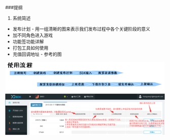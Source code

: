 ###提纲

1. 系统简述
 - 发布计划 - 用一组清晰的图来表示我们发布过程中各个关键阶段的意义
 - 加不同角色进入游戏
 - 功能签功能详解
 - 打包工具如何使用
 - 充值回调地址 - 参考的图

<img src="./img/mulu1.png">

<img src="./img/liuchengtu_1.png">